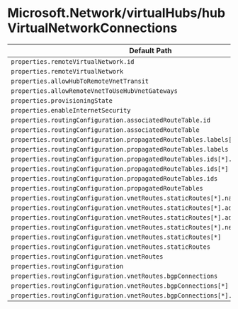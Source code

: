 # Microsoft.Network/virtualHubs/hubVirtualNetworkConnections

| Default Path | Alias |
|---|---|
| `properties.remoteVirtualNetwork.id` | `Microsoft.Network/virtualHubs/hubVirtualNetworkConnections/remoteVirtualNetwork.id` |
| `properties.remoteVirtualNetwork` | `Microsoft.Network/virtualHubs/hubVirtualNetworkConnections/remoteVirtualNetwork` |
| `properties.allowHubToRemoteVnetTransit` | `Microsoft.Network/virtualHubs/hubVirtualNetworkConnections/allowHubToRemoteVnetTransit` |
| `properties.allowRemoteVnetToUseHubVnetGateways` | `Microsoft.Network/virtualHubs/hubVirtualNetworkConnections/allowRemoteVnetToUseHubVnetGateways` |
| `properties.provisioningState` | `Microsoft.Network/virtualHubs/hubVirtualNetworkConnections/provisioningState` |
| `properties.enableInternetSecurity` | `Microsoft.Network/virtualHubs/hubVirtualNetworkConnections/enableInternetSecurity` |
| `properties.routingConfiguration.associatedRouteTable.id` | `Microsoft.Network/virtualHubs/hubVirtualNetworkConnections/routingConfiguration.associatedRouteTable.id` |
| `properties.routingConfiguration.associatedRouteTable` | `Microsoft.Network/virtualHubs/hubVirtualNetworkConnections/routingConfiguration.associatedRouteTable` |
| `properties.routingConfiguration.propagatedRouteTables.labels[*]` | `Microsoft.Network/virtualHubs/hubVirtualNetworkConnections/routingConfiguration.propagatedRouteTables.labels[*]` |
| `properties.routingConfiguration.propagatedRouteTables.labels` | `Microsoft.Network/virtualHubs/hubVirtualNetworkConnections/routingConfiguration.propagatedRouteTables.labels` |
| `properties.routingConfiguration.propagatedRouteTables.ids[*].id` | `Microsoft.Network/virtualHubs/hubVirtualNetworkConnections/routingConfiguration.propagatedRouteTables.ids[*].id` |
| `properties.routingConfiguration.propagatedRouteTables.ids[*]` | `Microsoft.Network/virtualHubs/hubVirtualNetworkConnections/routingConfiguration.propagatedRouteTables.ids[*]` |
| `properties.routingConfiguration.propagatedRouteTables.ids` | `Microsoft.Network/virtualHubs/hubVirtualNetworkConnections/routingConfiguration.propagatedRouteTables.ids` |
| `properties.routingConfiguration.propagatedRouteTables` | `Microsoft.Network/virtualHubs/hubVirtualNetworkConnections/routingConfiguration.propagatedRouteTables` |
| `properties.routingConfiguration.vnetRoutes.staticRoutes[*].name` | `Microsoft.Network/virtualHubs/hubVirtualNetworkConnections/routingConfiguration.vnetRoutes.staticRoutes[*].name` |
| `properties.routingConfiguration.vnetRoutes.staticRoutes[*].addressPrefixes[*]` | `Microsoft.Network/virtualHubs/hubVirtualNetworkConnections/routingConfiguration.vnetRoutes.staticRoutes[*].addressPrefixes[*]` |
| `properties.routingConfiguration.vnetRoutes.staticRoutes[*].addressPrefixes` | `Microsoft.Network/virtualHubs/hubVirtualNetworkConnections/routingConfiguration.vnetRoutes.staticRoutes[*].addressPrefixes` |
| `properties.routingConfiguration.vnetRoutes.staticRoutes[*].nextHopIpAddress` | `Microsoft.Network/virtualHubs/hubVirtualNetworkConnections/routingConfiguration.vnetRoutes.staticRoutes[*].nextHopIpAddress` |
| `properties.routingConfiguration.vnetRoutes.staticRoutes[*]` | `Microsoft.Network/virtualHubs/hubVirtualNetworkConnections/routingConfiguration.vnetRoutes.staticRoutes[*]` |
| `properties.routingConfiguration.vnetRoutes.staticRoutes` | `Microsoft.Network/virtualHubs/hubVirtualNetworkConnections/routingConfiguration.vnetRoutes.staticRoutes` |
| `properties.routingConfiguration.vnetRoutes` | `Microsoft.Network/virtualHubs/hubVirtualNetworkConnections/routingConfiguration.vnetRoutes` |
| `properties.routingConfiguration` | `Microsoft.Network/virtualHubs/hubVirtualNetworkConnections/routingConfiguration` |
| `properties.routingConfiguration.vnetRoutes.bgpConnections` | `Microsoft.Network/virtualHubs/hubVirtualNetworkConnections/routingConfiguration.vnetRoutes.bgpConnections` |
| `properties.routingConfiguration.vnetRoutes.bgpConnections[*]` | `Microsoft.Network/virtualHubs/hubVirtualNetworkConnections/routingConfiguration.vnetRoutes.bgpConnections[*]` |
| `properties.routingConfiguration.vnetRoutes.bgpConnections[*].id` | `Microsoft.Network/virtualHubs/hubVirtualNetworkConnections/routingConfiguration.vnetRoutes.bgpConnections[*].id` |

